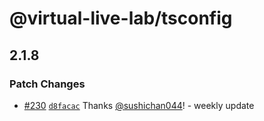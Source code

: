 # @virtual-live-lab/tsconfig

## 2.1.8

### Patch Changes

- [#230](https://github.com/VirtualLiveLab/js-config/pull/230) [`d8facac`](https://github.com/VirtualLiveLab/js-config/commit/d8facac1a966860d56fbee38015edb49a1bb43b2) Thanks [@sushichan044](https://github.com/sushichan044)! - weekly update

